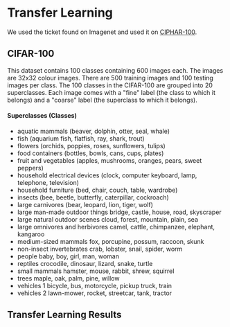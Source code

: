 # Transfer Learning

We used the ticket found on Imagenet and used it on  <a href="https://www.cs.toronto.edu/~kriz/cifar.html">CIPHAR-100</a>.

## CIFAR-100

This dataset contains 100 classes containing 600 images each. The images are 32x32 colour images. There are 500 training images and 100 testing images per class. The 100 classes in the CIFAR-100 are grouped into 20 superclasses. Each image comes with a "fine" label (the class to which it belongs) and a "coarse" label (the superclass to which it belongs).

#### Superclasses	(Classes)
- aquatic mammals	(beaver, dolphin, otter, seal, whale)
- fish (aquarium fish, flatfish, ray, shark, trout)
- flowers	(orchids, poppies, roses, sunflowers, tulips)
- food containers	(bottles, bowls, cans, cups, plates)
- fruit and vegetables (apples, mushrooms, oranges, pears, sweet peppers)
- household electrical devices (clock, computer keyboard, lamp, telephone, television)
- household furniture (bed, chair, couch, table, wardrobe)
- insects (bee, beetle, butterfly, caterpillar, cockroach)
- large carnivores (bear, leopard, lion, tiger, wolf)
- large man-made outdoor things	bridge, castle, house, road, skyscraper
- large natural outdoor scenes	cloud, forest, mountain, plain, sea
- large omnivores and herbivores	camel, cattle, chimpanzee, elephant, kangaroo
- medium-sized mammals	fox, porcupine, possum, raccoon, skunk
- non-insect invertebrates	crab, lobster, snail, spider, worm
- people	baby, boy, girl, man, woman
- reptiles	crocodile, dinosaur, lizard, snake, turtle
- small mammals	hamster, mouse, rabbit, shrew, squirrel
- trees	maple, oak, palm, pine, willow
- vehicles 1	bicycle, bus, motorcycle, pickup truck, train
- vehicles 2	lawn-mower, rocket, streetcar, tank, tractor

## Transfer Learning Results

